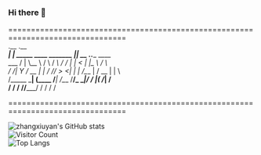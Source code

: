 ### Hi there 👋
================================================================================  
       .__                                .__  
_______|  |__ _____    ____    _______  __|__|__ __ ___.__._____    ____  
\___   /  |  \\__  \  /    \  / ___\  \/  /  |  |  <   |  |\__  \  /    \  
 /    /|   Y  \/ __ \|   |  \/ /_/  >    <|  |  |  /\___  | / __ \|   |  \  
/_____ \___|  (____  /___|  /\___  /__/\_ \__|____/ / ____|(____  /___|  /  
      \/    \/     \/     \//_____/      \/         \/          \/     \/  
      
================================================================================  

<!--
**zhangxiuyan/zhangxiuyan** is a ✨ _special_ ✨ repository because its `README.md` (this file) appears on your GitHub profile.

Here are some ideas to get you started:

- 🔭 I’m currently working on ...
- 🌱 I’m currently learning ...
- 👯 I’m looking to collaborate on ...
- 🤔 I’m looking for help with ...
- 💬 Ask me about ...
- 📫 How to reach me: ...
- 😄 Pronouns: ...
- ⚡ Fun fact: ...
-->
![zhangxiuyan's GitHub stats](https://github-readme-stats.vercel.app/api?username=zhangxiuyan&show_icons=true&theme=tokyonight)  
![Visitor Count](https://profile-counter.glitch.me/zhangxiuyan/count.svg)  
![Top Langs](https://github-readme-stats.vercel.app/api/top-langs/?username=zhangxiuyan&layout=compact&theme=tokyonight)  
